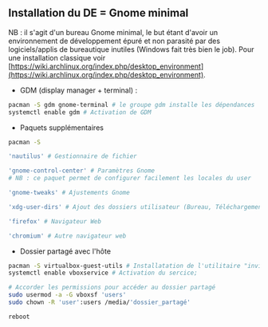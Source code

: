 ## Installation du DE = Gnome minimal

NB : il s'agit d'un bureau Gnome minimal, le but étant d'avoir un environnement de développement épuré et non parasité par des logiciels/applis de bureautique inutiles (Windows fait très bien le job). Pour une installation classique voir [https://wiki.archlinux.org/index.php/desktop_environment](https://wiki.archlinux.org/index.php/desktop_environment).

* GDM (display manager + terminal) :
```bash
pacman -S gdm gnome-terminal # le groupe gdm installe les dépendances 'gnome-shell' + 'xorg-server' = le minimum
systemctl enable gdm # Activation de GDM
```

* Paquets supplémentaires
```bash
pacman -S

'nautilus' # Gestionnaire de fichier

'gnome-control-center' # Paramètres Gnome
# NB : ce paquet permet de configurer facilement les locales du user

'gnome-tweaks' # Ajustements Gnome

'xdg-user-dirs' # Ajout des dossiers utilisateur (Bureau, Téléchargement...)

'firefox' # Navigateur Web

'chromium' # Autre navigateur web
```

* Dossier partagé avec l'hôte
```bash
pacman -S virtualbox-guest-utils # Installatation de l'utilitaire "invités" de VirtualBox
systemctl enable vboxservice # Activation du sercice;

# Accorder les permissions pour accéder au dossier partagé
sudo usermod -a -G vboxsf 'users'
sudo chown -R 'user':users /media/'dossier_partagé'

reboot
```
